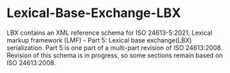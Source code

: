 # Lexical-Base-Exchange-LBX
LBX contains an XML reference schema for ISO 24613-5:2021, Lexical markup framework (LMF) - Part 5: Lexical base exchange(LBX) serialization.  Part 5 is one part of a multi-part revision of ISO 24613:2008. Revision of this schema is in progress, so some sections remain based on ISO 24613:2008.

